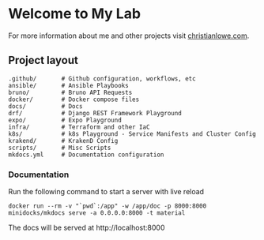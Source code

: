 # Welcome to My Lab

For more information about me and other projects visit [christianlowe.com](https://www.christianlowe.com).

## Project layout

    .github/       # Github configuration, workflows, etc
    ansible/       # Ansible Playbooks
    bruno/         # Bruno API Requests
    docker/        # Docker compose files
    docs/          # Docs
    drf/           # Django REST Framework Playground
    expo/          # Expo Playground
    infra/         # Terraform and other IaC
    k8s/           # k8s Playground - Service Manifests and Cluster Config
    krakend/       # KrakenD Config
    scripts/       # Misc Scripts
    mkdocs.yml     # Documentation configuration

### Documentation

Run the following command to start a server with live reload

```aiignore
docker run --rm -v "`pwd`:/app" -w /app/doc -p 8000:8000 minidocks/mkdocs serve -a 0.0.0.0:8000 -t material
```

The docs will be served at http://localhost:8000
